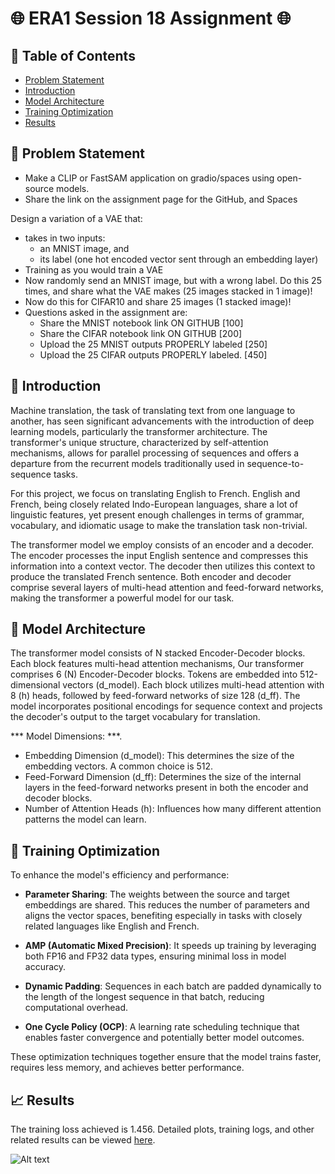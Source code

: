 # 🌐 ERA1 Session 18 Assignment 🌐

## 📌 Table of Contents

- [Problem Statement](#problem-statement)
- [Introduction](#introduction)
- [Model Architecture](#model-architecture)
- [Training Optimization](#data-augmentation)
- [Results](#results)


## 🎯 Problem Statement

- Make a CLIP or FastSAM application on gradio/spaces using open-source models. 
- Share the link on the assignment page for the GitHub, and Spaces

 

Design a variation of a VAE that:
- takes in two inputs:
    - an MNIST image, and
    - its label (one hot encoded vector sent through an embedding layer)
- Training as you would train a VAE
- Now randomly send an MNIST image, but with a wrong label. Do this 25 times, and share what the VAE makes (25 images stacked in 1 image)!
- Now do this for CIFAR10 and share 25 images (1 stacked image)!
- Questions asked in the assignment are:
    - Share the MNIST notebook link ON GITHUB [100]
    - Share the CIFAR notebook link ON GITHUB [200]
    - Upload the 25 MNIST outputs PROPERLY labeled [250]
    - Upload the 25 CIFAR outputs PROPERLY labeled. [450]

## 📝 Introduction

Machine translation, the task of translating text from one language to another, has seen significant advancements with the introduction of deep learning models, particularly the transformer architecture. The transformer's unique structure, characterized by self-attention mechanisms, allows for parallel processing of sequences and offers a departure from the recurrent models traditionally used in sequence-to-sequence tasks.

For this project, we focus on translating English to French. English and French, being closely related Indo-European languages, share a lot of linguistic features, yet present enough challenges in terms of grammar, vocabulary, and idiomatic usage to make the translation task non-trivial.

The transformer model we employ consists of an encoder and a decoder. The encoder processes the input English sentence and compresses this information into a context vector. The decoder then utilizes this context to produce the translated French sentence. Both encoder and decoder comprise several layers of multi-head attention and feed-forward networks, making the transformer a powerful model for our task.

## 📐 Model Architecture

The transformer model consists of N stacked Encoder-Decoder blocks. Each block features multi-head attention mechanisms, Our transformer comprises 6 (N) Encoder-Decoder blocks. Tokens are embedded into 512-dimensional vectors (d_model). Each block utilizes multi-head attention with 8 (h) heads, followed by feed-forward networks of size 128 (d_ff). The model incorporates positional encodings for sequence context and projects the decoder's output to the target vocabulary for translation.

*** Model Dimensions: ***. 
- Embedding Dimension (d_model): This determines the size of the embedding vectors. A common choice is 512.  
- Feed-Forward Dimension (d_ff): Determines the size of the internal layers in the feed-forward networks present in both the encoder and decoder blocks.  
- Number of Attention Heads (h): Influences how many different attention patterns the model can learn.  

## 🔧 Training Optimization

To enhance the model's efficiency and performance:

- **Parameter Sharing**: The weights between the source and target embeddings are shared. This reduces the number of parameters and aligns the vector spaces, benefiting especially in tasks with closely related languages like English and French.

- **AMP (Automatic Mixed Precision)**: It speeds up training by leveraging both FP16 and FP32 data types, ensuring minimal loss in model accuracy.

- **Dynamic Padding**: Sequences in each batch are padded dynamically to the length of the longest sequence in that batch, reducing computational overhead.

- **One Cycle Policy (OCP)**: A learning rate scheduling technique that enables faster convergence and potentially better model outcomes.

These optimization techniques together ensure that the model trains faster, requires less memory, and achieves better performance.


## 📈 Results

The training loss achieved is 1.456. Detailed plots, training logs, and other related results can be viewed [here](./era1-session16-transformer-optimization.ipynb). 

![Alt text](image.png)


